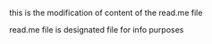 this is the modification of content of the read.me file

read.me file is designated file for info purposes